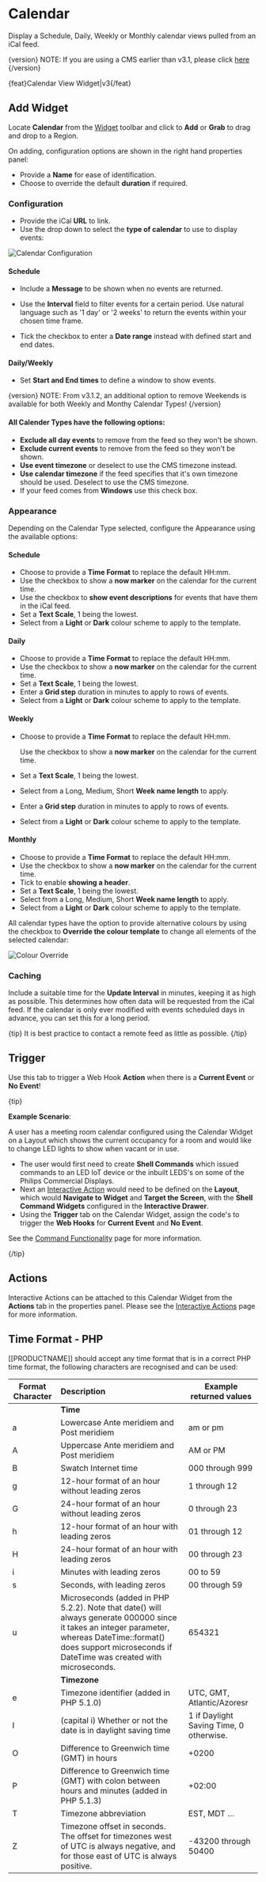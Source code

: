<!--toc=widgets-->

# Calendar

Display a Schedule, Daily, Weekly or Monthly calendar views pulled from an iCal feed.

{version}
NOTE: If you are using a CMS earlier than v3.1, please click [here](media_module_calendar_3.html)
{/version}

{feat}Calendar View Widget|v3{/feat}

## Add Widget

Locate **Calendar** from the [Widget](layouts_widgets.html)  toolbar and click to **Add** or **Grab** to drag and drop to a Region.

On adding, configuration options are shown in the right hand properties panel:

- Provide a **Name** for ease of identification.
- Choose to override the default **duration** if required.


### Configuration

- Provide the iCal **URL** to link.
- Use the drop down to select the **type of calendar** to use to display events:

![Calendar Configuration](img\v3.1_media_calendar_configuration.png)

#### Schedule

- Include a **Message** to be shown when no events are returned.

- Use the **Interval** field to filter events for a certain period. Use natural language such as '1 day' or '2 weeks' to return the events within your chosen time frame.

- Tick the checkbox to enter a **Date range** instead with defined start and end dates.

  

#### Daily/Weekly

- Set **Start and End times** to define a window to show events.

{version}
NOTE: From v3.1.2, an additional option to remove Weekends is available for both Weekly and Monthy Calendar Types!
{/version}

#### All Calender Types have the following options:

- **Exclude all day events**  to remove from the feed so they won't be shown.
- **Exclude current events** to remove from the feed so they won't be shown.
- **Use event timezone** or deselect to use the CMS timezone instead.
- **Use calendar timezone** if the feed specifies that it's own timezone should be used. Deselect to use the CMS timezone.
- If your feed comes from **Windows** use this check box.

### Appearance

Depending on the Calendar Type selected, configure the Appearance using the available options:

#### Schedule

- Choose to provide a **Time Format** to replace the default HH:mm.
- Use the checkbox to show a **now marker** on the calendar for the current time.
- Use the checkbox to **show event descriptions** for events that have them in the iCal feed.
- Set a **Text Scale**, 1 being the lowest.
- Select from a **Light** or **Dark** colour scheme to apply to the template.

#### Daily

- Choose to provide a **Time Format** to replace the default HH:mm.
- Use the checkbox to show a **now marker** on the calendar for the current time.
- Set a **Text Scale**, 1 being the lowest.
- Enter a **Grid step** duration in minutes to apply to rows of events.
- Select from a **Light** or **Dark** colour scheme to apply to the template.

#### Weekly

- Choose to provide a **Time Format** to replace the default HH:mm.

  Use the checkbox to show a **now marker** on the calendar for the current time.
- Set a **Text Scale**, 1 being the lowest.
- Select from a Long, Medium, Short **Week name length** to apply.
- Enter a **Grid step** duration in minutes to apply to rows of events.
- Select from a **Light** or **Dark** colour scheme to apply to the template.

#### Monthly

- Choose to provide a **Time Format** to replace the default HH:mm.
- Use the checkbox to show a **now marker** on the calendar for the current time.
- Tick to enable **showing a header**.
- Set a **Text Scale**, 1 being the lowest.
- Select from a Long, Medium, Short **Week name length** to apply.
- Select from a **Light** or **Dark** colour scheme to apply to the template.

All calendar types have the option to provide alternative colours by using the checkbox to **Override the colour template** to change all elements of the selected calendar:

![Colour Override](img/v3.1_media_calendar_override.png)

### Caching

Include a suitable time for the **Update Interval** in minutes, keeping it as high as possible. This determines how often data will be requested from the iCal feed. If the calendar is only ever modified with events scheduled days in advance, you can set this for a long period.

{tip}
It is best practice to contact a remote feed as little as possible.
{/tip}

## Trigger 

Use this tab to trigger a Web Hook **Action** when there is a **Current Event** or **No Event**!

{tip}

**Example Scenario**:

A user has a meeting room calendar configured using the Calendar Widget on a Layout which shows the current occupancy for a room and would like to change LED lights to show when vacant or in use.

- The user would first need to create **Shell Commands** which issued commands to an LED IoT device or the inbuilt LEDS's on some of the Philips Commercial Displays.
- Next an [Interactive Action](layouts_interactive_actions.html) would need to be defined on the **Layout**, which would **Navigate to Widget** and **Target the Screen**, with the **Shell Command Widgets** configured in the **Interactive Drawer**.
- Using the **Trigger** tab on the Calendar Widget, assign the code's to trigger the **Web Hooks** for **Current Event** and **No Event**.

See the [Command Functionality](displays_command_functionality) page for more information.

{/tip}

## Actions 

Interactive Actions can be attached to this Calendar Widget from the **Actions** tab in the properties panel. Please see the [Interactive Actions](layouts_interactive_actions.html) page for more information.

## Time Format - PHP

[[PRODUCTNAME]] should accept any time format that is in a correct PHP time format, the following characters are recognised and can be used:

| Format Character | Description                                                  | Example returned values                 |
| ---------------- | :----------------------------------------------------------- | --------------------------------------- |
|                  | **Time**                                                     |                                         |
| a                | Lowercase Ante meridiem and Post meridiem                    | am or pm                                |
| A                | Uppercase Ante meridiem and Post meridiem                    | AM or PM                                |
| B                | Swatch Internet time                                         | 000 through 999                         |
| g                | 12-hour format of an hour without leading zeros              | 1 through 12                            |
| G                | 24-hour format of an hour without leading zeros              | 0 through 23                            |
| h                | 12-hour format of an hour with leading zeros                 | 01 through 12                           |
| H                | 24-hour format of an hour with leading zeros                 | 00 through 23                           |
| i                | Minutes with leading zeros                                   | 00 to 59                                |
| s                | Seconds, with leading zeros                                  | 00 through 59                           |
| u                | Microseconds (added in PHP 5.2.2). Note that date() will always generate 000000 since it takes an integer parameter, whereas DateTime::format() does support microseconds if DateTime was created with microseconds. | 654321                                  |
|                  | **Timezone**                                                 |                                         |
| e                | Timezone identifier (added in PHP 5.1.0)                     | UTC, GMT, Atlantic/Azoresr              |
| I                | (capital i) Whether or not the date is in daylight saving time | 1 if Daylight Saving Time, 0 otherwise. |
| O                | Difference to Greenwich time (GMT) in hours                  | +0200                                   |
| P                | Difference to Greenwich time (GMT) with colon between hours and minutes (added in PHP 5.1.3) | +02:00                                  |
| T                | Timezone abbreviation                                        | EST, MDT …                              |
| Z                | Timezone offset in seconds. The offset for timezones west of UTC is always negative, and for those east of UTC is always positive. | -43200 through 50400                    |

